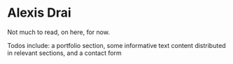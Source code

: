 # Alexis Drai
Not much to read, on here, for now.

Todos include: a portfolio section, some informative text content distributed in relevant sections, and a contact form
